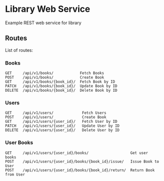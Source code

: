 # Library Web Service

Example REST web service for library

## Routes

List of routes:

### Books

```api
GET     /api/v1/books/            Fetch Books
POST    /api/v1/books/            Create Book
GET     /api/v1/books/{book_id}/  Fetch Book by ID
PATCH   /api/v1/books/{book_id}/  Update Book by ID
DELETE  /api/v1/books/{book_id}/  Delete Book by ID
```

### Users

```api
GET     /api/v1/users/             Fetch Users
POST    /api/v1/users/             Create Book
GET     /api/v1/users/{user_id}/   Fetch User by ID
PATCH   /api/v1/users/{user_id}/   Update User by ID
DELETE  /api/v1/users/{user_id}/   Delete User by ID
```

### User Books

```api
GET     /api/v1/users/{user_id}/books/                   Get user books
POST    /api/v1/users/{user_id}/books/{book_id}/issue/   Issue Book to User
POST    /api/v1/users/{user_id}/books/{book_id}/return/  Return Book from User
```
